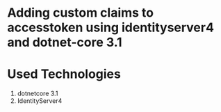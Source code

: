 # Adding custom claims to accesstoken using identityserver4 and dotnet-core 3.1

# Used Technologies

1. dotnetcore 3.1
2. IdentityServer4
